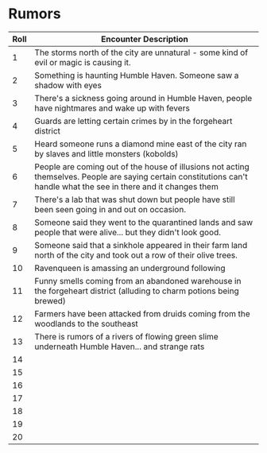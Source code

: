 # Rumors

| Roll | Encounter Description |
|------|------------------------|
| 1    | The storms north of the city are unnatural - some kind of evil or magic is causing it.                    |
| 2    | Something is haunting Humble Haven. Someone saw a shadow with eyes            |
| 3    | There's a sickness going around in Humble Haven, people have nightmares and wake up with fevers                     |
| 4    | Guards are letting certain crimes by in the forgeheart district                    |
| 5    | Heard someone runs a diamond mine east of the city ran by slaves and little monsters (kobolds)                    |
| 6    | People are coming out of the house of illusions not acting themselves. People are saying certain constitutions can't handle what the see in there and it changes them                    |
| 7    | There's a lab that was shut down but people have still been seen going in and out on occasion.                     |
| 8    | Someone said they went to the quarantined lands and saw people that were alive... but they didn't look good.                     |
| 9    | Someone said that a sinkhole appeared in their farm land north of the city and took out a row of their olive trees.                     |
| 10   | Ravenqueen is amassing an underground following                     |
| 11   | Funny smells coming from an abandoned warehouse in the forgeheart district (alluding to charm potions being brewed)                    |
| 12   | Farmers have been attacked from druids coming from the woodlands to the southeast                     |
| 13   | There is rumors of a rivers of flowing green slime underneath Humble Haven... and strange rats                     |
| 14   |                      |
| 15   |                      |
| 16   |                      |
| 17   |                      |
| 18   |                      |
| 19   |                      |
| 20   |                      |